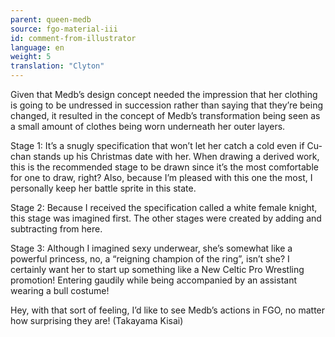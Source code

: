 ```yaml
---
parent: queen-medb
source: fgo-material-iii
id: comment-from-illustrator
language: en
weight: 5
translation: "Clyton"
---
```


Given that Medb’s design concept needed the impression that her clothing is going to be undressed in succession rather than saying that they’re being changed, it resulted in the concept of Medb’s transformation being seen as a small amount of clothes being worn underneath her outer layers.

Stage 1: It’s a snugly specification that won’t let her catch a cold even if Cu-chan stands up his Christmas date with her. When drawing a derived work, this is the recommended stage to be drawn since it’s the most comfortable for one to draw, right? Also, because I’m pleased with this one the most, I personally keep her battle sprite in this state.

Stage 2: Because I received the specification called a white female knight, this stage was imagined first. The other stages were created by adding and subtracting from here.

Stage 3: Although I imagined sexy underwear, she’s somewhat like a powerful princess, no, a “reigning champion of the ring”, isn’t she? I certainly want her to start up something like a New Celtic Pro Wrestling promotion! Entering gaudily while being accompanied by an assistant wearing a bull costume!

Hey, with that sort of feeling, I’d like to see Medb’s actions in FGO, no matter how surprising they are! (Takayama Kisai)
